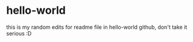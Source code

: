 # hello-world

this is my random edits for readme file in hello-world github, don't take it serious :D
